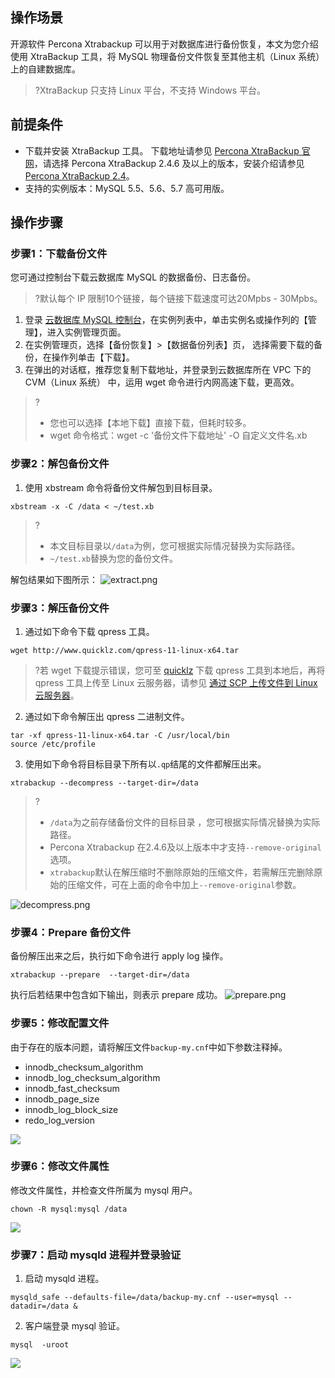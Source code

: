 ## 操作场景
开源软件 Percona Xtrabackup 可以用于对数据库进行备份恢复，本文为您介绍使用 XtraBackup 工具，将 MySQL 物理备份文件恢复至其他主机（Linux 系统）上的自建数据库。

>?XtraBackup 只支持 Linux 平台，不支持 Windows 平台。

## 前提条件
- 下载并安装 XtraBackup 工具。
下载地址请参见 [Percona XtraBackup 官网](https://www.percona.com/downloads/Percona-XtraBackup-2.4/LATEST/)，请选择 Percona XtraBackup 2.4.6 及以上的版本，安装介绍请参见 [Percona XtraBackup 2.4](https://www.percona.com/doc/percona-xtrabackup/2.4/installation.html?spm=a2c4g.11186623.2.14.4d8653a6QmHkgI)。
- 支持的实例版本：MySQL 5.5、5.6、5.7 高可用版。

## 操作步骤
### 步骤1：下载备份文件
您可通过控制台下载云数据库 MySQL 的数据备份、日志备份。
>?默认每个 IP 限制10个链接，每个链接下载速度可达20Mpbs - 30Mpbs。
>
1. 登录 [云数据库 MySQL 控制台](https://console.cloud.tencent.com/cdb)，在实例列表中，单击实例名或操作列的【管理】，进入实例管理页面。
2. 在实例管理页，选择【备份恢复】>【数据备份列表】页， 选择需要下载的备份，在操作列单击【下载】。
3. 在弹出的对话框，推荐您复制下载地址，并登录到云数据库所在 VPC 下的 CVM（Linux 系统） 中，运用 wget 命令进行内网高速下载，更高效。
>?
>- 您也可以选择【本地下载】直接下载，但耗时较多。
>- wget 命令格式：wget -c '备份文件下载地址' -O 自定义文件名.xb

### 步骤2：解包备份文件
1. 使用 xbstream 命令将备份文件解包到目标目录。
```
xbstream -x -C /data < ~/test.xb
```
>?
>- 本文目标目录以`/data`为例，您可根据实际情况替换为实际路径。
>- `~/test.xb`替换为您的备份文件。
>
解包结果如下图所示：
![extract.png](https://main.qcloudimg.com/raw/ed2ffc8b81df11040559ceda59427a3e.png)

### 步骤3：解压备份文件
1. 通过如下命令下载 qpress 工具。
```
wget http://www.quicklz.com/qpress-11-linux-x64.tar
```
>?若 wget 下载提示错误，您可至 [quicklz](http://www.quicklz.com/) 下载 qpress 工具到本地后，再将 qpress 工具上传至 Linux 云服务器，请参见 [通过 SCP 上传文件到 Linux 云服务器](https://cloud.tencent.com/document/product/213/2133)。
2. 通过如下命令解压出 qpress 二进制文件。
```
tar -xf qpress-11-linux-x64.tar -C /usr/local/bin
source /etc/profile
```
3. 使用如下命令将目标目录下所有以`.qp`结尾的文件都解压出来。
```
xtrabackup --decompress --target-dir=/data
```
>?
>- `/data`为之前存储备份文件的目标目录 ，您可根据实际情况替换为实际路径。
>- Percona Xtrabackup 在2.4.6及以上版本中才支持`--remove-original`选项。
>- `xtrabackup`默认在解压缩时不删除原始的压缩文件，若需解压完删除原始的压缩文件，可在上面的命令中加上`--remove-original`参数。
>
![decompress.png](https://main.qcloudimg.com/raw/886e5463ffff0656ffe06d73ffbeb211.png)

### 步骤4：Prepare 备份文件
备份解压出来之后，执行如下命令进行 apply log 操作。
```
xtrabackup --prepare  --target-dir=/data
```
执行后若结果中包含如下输出，则表示 prepare 成功。
![prepare.png](https://main.qcloudimg.com/raw/13c768fd980f99d7f5824e8f28100950.png)
	

###  步骤5：修改配置文件
由于存在的版本问题，请将解压文件`backup-my.cnf`中如下参数注释掉。
- innodb_checksum_algorithm
- innodb_log_checksum_algorithm
- innodb_fast_checksum
- innodb_page_size 
- innodb_log_block_size
- redo_log_version 

![](https://mc.qcloudimg.com/static/img/10113311b33e398ce0df96ca419f7f45/3.png)

###  步骤6：修改文件属性
修改文件属性，并检查文件所属为 mysql 用户。
```
chown -R mysql:mysql /data
```
![](https://mc.qcloudimg.com/static/img/efbdeb20e1b699295c6a4321943908b2/4.png)

### 步骤7：启动 mysqld 进程并登录验证
1. 启动 mysqld 进程。
```
mysqld_safe --defaults-file=/data/backup-my.cnf --user=mysql --datadir=/data &
```
2. 客户端登录 mysql 验证。
```
mysql  -uroot
```
![](https://main.qcloudimg.com/raw/c95419569318a928c0f71978fbb8c6ad.png)


